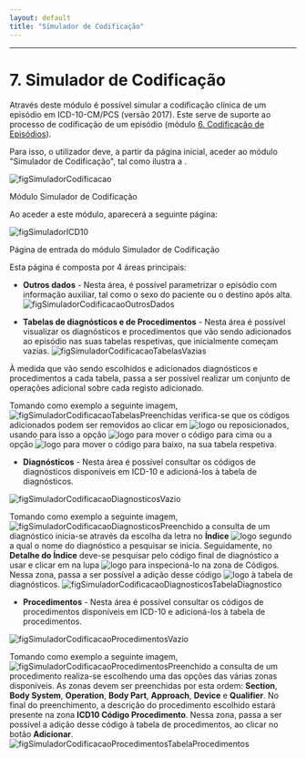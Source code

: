 ```yaml
---
layout: default
title: "Simulador de Codificação"
---
```



---

# 7. Simulador de Codificação

Através deste módulo é possível simular a codificação clínica de um episódio em ICD-10-CM/PCS (versão 2017). 
Este serve de suporte ao processo de codificação de um episódio (módulo [6. Codificação de Episódios](#codificao-de-episdios)).

Para isso, o utilizador deve, a partir da página inicial, aceder ao módulo "Simulador de Codificação", tal como ilustra a [](#figSimuladorCodificacao).

![figSimuladorCodificacao](img/pages/7_1.jpg)

<p class="caption" id="figSimuladorCodificacao">Módulo Simulador de Codificação</p>

Ao aceder a este módulo, aparecerá a seguinte página:

![figSimuladorICD10](img/pages/7_2.jpg)

<p class="caption" id="figSimuladorICD10">Página de entrada do módulo Simulador de Codificação</p>

Esta página é composta por 4 áreas principais:

* **Outros dados** - Nesta área, é possível parametrizar o episódio com informação auxiliar, tal como o sexo do paciente ou o destino após alta.
![figSimuladorCodificacaoOutrosDados](img/pages/7_3.jpg)

* **Tabelas de diagnósticos e de Procedimentos** - Nesta área é possível visualizar os diagnósticos e procedimentos que vão sendo adicionados ao episódio nas suas tabelas respetivas, que inicialmente começam vazias.
![figSimuladorCodificacaoTabelasVazias](img/pages/7_4.jpg)

À medida que vão sendo escolhidos e adicionados diagnósticos e procedimentos a cada tabela, passa a ser possível realizar um conjunto de operações adicional sobre cada registo adicionado.

Tomando como exemplo a seguinte imagem,
![figSimuladorCodificacaoTabelasPreenchidas](img/pages/7_5.jpg)
verifica-se que os códigos adicionados podem ser removidos ao clicar em ![logo](img/remover.jpg) ou reposicionados, usando para isso a opção ![logo](img/subir.jpg) para mover o código para cima ou a opção ![logo](img/descer.jpg) para mover o código para baixo, na sua tabela respetiva.

* **Diagnósticos** - Nesta área é possível consultar os códigos de diagnósticos disponíveis em ICD-10 e adicioná-los à tabela de diagnósticos.

![figSimuladorCodificacaoDiagnosticosVazio](img/pages/7_6.jpg)

Tomando como exemplo a seguinte imagem,
![figSimuladorCodificacaoDiagnosticosPreenchido](img/pages/7_7.jpg)
a consulta de um diagnóstico inicia-se através da escolha da letra no **Índice** ![logo](img/step1.jpg) segundo a qual o nome do diagnóstico a pesquisar se inicia.
Seguidamente, no **Detalhe do Índice** deve-se pesquisar pelo código final de diagnóstico a usar e clicar em na lupa ![logo](img/step2.jpg) para inspecioná-lo na zona de Códigos.
Nessa zona, passa a ser possível a adição desse código ![logo](img/step3.jpg) à tabela de diagnósticos.
![figSimuladorCodificacaoDiagnosticosTabelaDiagnostico](img/pages/7_8.jpg)

* **Procedimentos** - Nesta área é possível consultar os códigos de procedimentos disponíveis em ICD-10 e adicioná-los à tabela de procedimentos. 

![figSimuladorCodificacaoProcedimentosVazio](img/pages/7_9.jpg)

Tomando como exemplo a seguinte imagem,
![figSimuladorCodificacaoProcedimentosPreenchido](img/pages/7_10.jpg)
a consulta de um procedimento realiza-se escolhendo uma das opções das várias zonas disponíveis. As zonas devem ser preenchidas por esta ordem: **Section**, **Body System**, **Operation**, **Body Part**, **Approach**, **Device** e **Qualifier**.
No final do preenchimento, a descrição do procedimento escolhido estará presente na zona **ICD10 Código Procedimento**.
Nessa zona, passa a ser possível a adição desse código à tabela de procedimentos, ao clicar no botão **Adicionar**.
![figSimuladorCodificacaoProcedimentosTabelaProcedimentos](img/pages/7_11.jpg)

